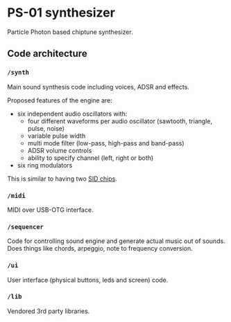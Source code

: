 # PS-01 synthesizer

Particle Photon based chiptune synthesizer.

## Code architecture

### `/synth`

Main sound synthesis code including voices, ADSR and effects.

Proposed features of the engine are:

* six independent audio oscillators with:
	* four different waveforms per audio oscillator (sawtooth, triangle, pulse, noise)
	* variable pulse width
	* multi mode filter (low-pass, high-pass and band-pass)
	* ADSR volume controls
	* ability to specify channel (left, right or both)
* six ring modulators

This is similar to having two [SID chips](https://en.wikipedia.org/wiki/MOS_Technology_SID#Features).

### `/midi`

MIDI over USB-OTG interface.

### `/sequencer`

Code for controlling sound engine and generate actual music out of sounds. Does things like chords, arpeggio, note to frequency conversion.

### `/ui`

User interface (physical buttons, leds and screen) code.

### `/lib`

Vendored 3rd party libraries.
